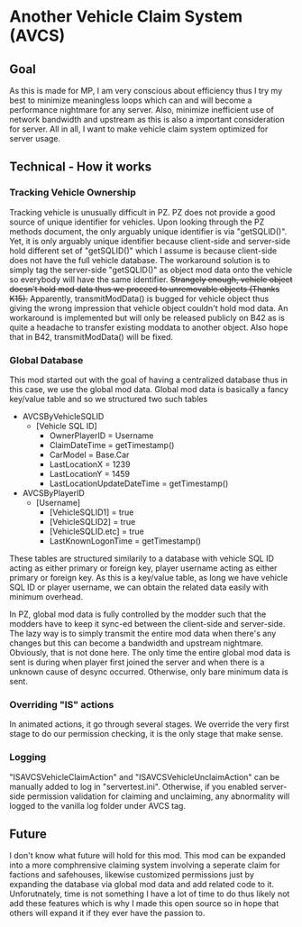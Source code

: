 # Another Vehicle Claim System (AVCS)
## Goal
As this is made for MP, I am very conscious about efficiency thus I try my best to minimize meaningless loops which can and will become a performance nightmare for any server. Also, minimize inefficient use of network bandwidth and upstream as this is also a important consideration for server. All in all, I want to make vehicle claim system optimized for server usage.
## Technical - How it works
### Tracking Vehicle Ownership
Tracking vehicle is unusually difficult in PZ. PZ does not provide a good source of unique identifier for vehicles. Upon looking through the PZ methods document, the only arguably unique identifier is via "getSQLID()". Yet, it is only arguably unique identifier because client-side and server-side hold different set of "getSQLID()" which I assume is because client-side does not have the full vehicle database. The workaround solution is to simply tag the server-side "getSQLID()" as object mod data onto the vehicle so everybody will have the same identifier. ~~Strangely enough, vehicle object doesn't hold mod data thus we proceed to unremovable objects (Thanks K15).~~ Apparently, transmitModData() is bugged for vehicle object thus giving the wrong impression that vehicle object couldn't hold mod data. An workaround is implemented but will only be released publicly on B42 as is quite a headache to transfer existing moddata to another object. Also hope that in B42, transmitModData() will be fixed.

### Global Database
This mod started out with the goal of having a centralized database thus in this case, we use the global mod data. Global mod data is basically a fancy key/value table and so we structured two such tables
- AVCSByVehicleSQLID
  - [Vehicle SQL ID]
    - OwnerPlayerID = Username
    - ClaimDateTime = getTimestamp()
    - CarModel = Base.Car
    - LastLocationX = 1239
    - LastLocationY = 1459
    - LastLocationUpdateDateTime = getTimestamp()
- AVCSByPlayerID
  - [Username]
    - [VehicleSQLID1] = true
    - [VehicleSQLID2] = true
    - [VehicleSQLID.etc] = true
    - LastKnownLogonTime = getTimestamp()
    
These tables are structured similarily to a database with vehicle SQL ID acting as either primary or foreign key, player username acting as either primary or foreign key. As this is a key/value table, as long we have vehicle SQL ID or player username, we can obtain the related data easily with minimum overhead.

In PZ, global mod data is fully controlled by the modder such that the modders have to keep it sync-ed between the client-side and server-side. The lazy way is to simply transmit the entire mod data when there's any changes but this can become a bandwidth and upstream nightmare. Obviously, that is not done here. The only time the entire global mod data is sent is during when player first joined the server and when there is a unknown cause of desync occurred. Otherwise, only bare minimum data is sent.

### Overriding "IS" actions
In animated actions, it go through several stages. We override the very first stage to do our permission checking, it is the only stage that make sense.

### Logging
"ISAVCSVehicleClaimAction" and "ISAVCSVehicleUnclaimAction" can be manually added to log in "servertest.ini". Otherwise, if you enabled server-side permission validation for claiming and unclaiming, any abnormality will logged to the vanilla log folder under AVCS tag.

## Future
I don't know what future will hold for this mod. This mod can be expanded into a more comphrensive claiming system involving a seperate claim for factions and safehouses, likewise customized permissions just by expanding the database via global mod data and add related code to it. Unforutnately, time is not something I have a lot of time to do thus likely not add these features which is why I made this open source so in hope that others will expand it if they ever have the passion to.
